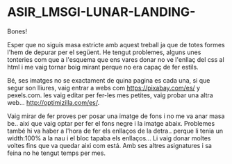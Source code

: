 # ASIR_LMSGI-LUNAR-LANDING-
Bones!

Esper que no siguis masa estricte amb aquest treball ja que de totes formes l'hem de depurar per el següent. He tengut problemes, alguns unes tonteries com que a l'esquema que ens vares donar no ve l'enllaç del css al html i me vaig tornar boig mirant perque no era capaç de fer estils.

Bé, ses imatges no se exactament de quina pagina es cada una, si que segur son lliures, vaig entrar a webs com https://pixabay.com/es/ y pexels.com. les vaig editar per fer-les mes petites, vaig probar una altra web... http://optimizilla.com/es/.

Vaig mirar de fer proves per posar una imatge de fons i no me va anar masa be.. aixi que vaig optar per fer el fons negre i la imatge abaix. Problemes també hi va haber a l'hora de fer els enllaços de la detra.. perque li tenia un width:100% a la nau i el bloc tapaba els enllaços... Li vaig donar moltes voltes fins que va quedar aixi com está. Amb ses altres asignatures i sa feina no he tengut temps per mes.

